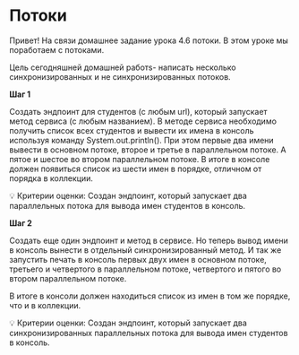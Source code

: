 # Потоки

 Привет! На связи домашнее задание урока 4.6 потоки. В этом уроке мы поработаем с потоками.

Цель сегодняшней домашней работs- написать несколько синхронизированных и не синхронизированных потоков.

**Шаг 1**

Создать эндпоинт для студентов (с любым url), который запускает метод сервиса (с любым названием). 
В методе сервиса необходимо получить список всех студентов и вывести их имена в консоль используя 
команду System.out.println(). При этом первые два имени вывести в основном потоке, второе и 
третье в параллельном потоке. А пятое и шестое во втором параллельном потоке. 
В итоге в консоле должен появиться список из шести имен в порядке, отличном от порядка в коллекции.

💡 Критерии оценки: Создан эндпоинт, который запускает два параллельных потока для вывода имен студентов в консоль.

**Шаг 2**

Создать еще один эндпоинт и метод в сервисе. 
Но теперь вывод имени в консоль вынести в отдельный синхронизированный метод. 
И так же запустить печать в консоль первых двух имен в основном потоке, 
третьего и четвертого в параллельном потоке, четвертого и пятого во втором параллельном потоке.

В итоге в консоли должен находиться список из имен в том же порядке, что и в коллекции.

💡 Критерии оценки: Создан эндпоинт, который запускает два синхронизированных параллельных 
потока для вывода имен студентов в консоль.
